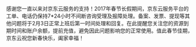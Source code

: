 感谢您一直以来对京东云服务的支持！2017年春节长假期间，京东云服务平台的工单、电话仍保持7*24小时不间断咨询受理及报障处理。备案、发票、提现等其他问题将于2月3日正常上班后第一时间处理和回复。在此提醒您关注您的资源到期时间和账户余额，提前充值，避免因此问题影响您的正常使用。值此春节佳期，京东云祝您新春快乐，阖家幸福！